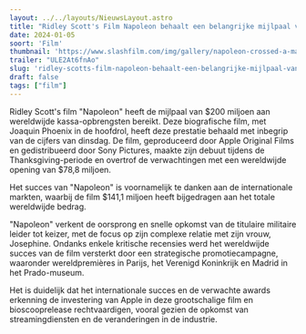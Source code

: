 ```yaml
---
layout: ../../layouts/NieuwsLayout.astro
title: "Ridley Scott's Film Napoleon behaalt een belangrijke mijlpaal van $200 miljoen aan wereldwijde opbrengsten"
date: 2024-01-05
soort: 'Film'
thumbnail: 'https://www.slashfilm.com/img/gallery/napoleon-crossed-a-major-box-office-milestone-but-will-apple-do-this-again/intro-1704305338.jpg'
trailer: "ULE2At6fnAo"
slug: 'ridley-scotts-film-napoleon-behaalt-een-belangrijke-mijlpaal-van-200-miljoen-aan-wereldwijde-opbrengsten'
draft: false
tags: ["film"]
---
```



Ridley Scott's film "Napoleon" heeft de mijlpaal van $200 miljoen aan wereldwijde kassa-opbrengsten bereikt. Deze biografische film, met Joaquin Phoenix in de hoofdrol, heeft deze prestatie behaald met inbegrip van de cijfers van dinsdag. De film, geproduceerd door Apple Original Films en gedistribueerd door Sony Pictures, maakte zijn debuut tijdens de Thanksgiving-periode en overtrof de verwachtingen met een wereldwijde opening van $78,8 miljoen.

Het succes van "Napoleon" is voornamelijk te danken aan de internationale markten, waarbij de film $141,1 miljoen heeft bijgedragen aan het totale wereldwijde bedrag.

"Napoleon" verkent de oorsprong en snelle opkomst van de titulaire militaire leider tot keizer, met de focus op zijn complexe relatie met zijn vrouw, Josephine. Ondanks enkele kritische recensies werd het wereldwijde succes van de film versterkt door een strategische promotiecampagne, waaronder wereldpremières in Parijs, het Verenigd Koninkrijk en Madrid in het Prado-museum.

Het is duidelijk dat het internationale succes en de verwachte awards erkenning de investering van Apple in deze grootschalige film en bioscooprelease rechtvaardigen, vooral gezien de opkomst van streamingdiensten en de veranderingen in de industrie.
